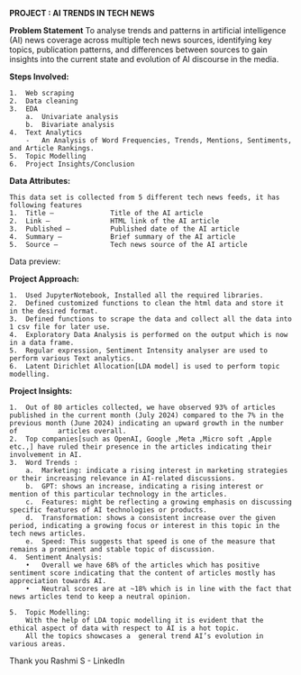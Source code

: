 **PROJECT : AI TRENDS IN TECH NEWS**

**Problem Statement**
    To analyse trends and patterns in artificial intelligence (AI) news coverage across multiple tech news sources, identifying key topics, publication patterns, and differences between sources to gain insights       into the current state and evolution of AI discourse in the media.
    
**Steps Involved:**

    1.	Web scraping 
    2.	Data cleaning
    3.	EDA
        a.	Univariate analysis
        b.	Bivariate analysis
    4.	Text Analytics
        -	An Analysis of Word Frequencies, Trends, Mentions, Sentiments, and Article Rankings.
    5.	Topic Modelling
    6.	Project Insights/Conclusion
    
**Data Attributes:**

    This data set is collected from 5 different tech news feeds, it has following features
    1.	Title – 		     Title of the AI article
    2.	Link – 		         HTML link of the AI article
    3.	Published – 	     Published date of the AI article
    4.	Summary – 	         Brief summary of the AI article
    5.	Source – 	         Tech news source of the AI article
Data preview:
 
**Project Approach:**

    1.	Used JupyterNotebook, Installed all the required libraries.
    2.	Defined customized functions to clean the html data and store it in the desired format.
    3.	Defined functions to scrape the data and collect all the data into 1 csv file for later use.
    4.	Exploratory Data Analysis is performed on the output which is now in a data frame.
    5.	Regular expression, Sentiment Intensity analyser are used to perform various Text analytics.
    6.	Latent Dirichlet Allocation[LDA model] is used to perform topic modelling.

**Project Insights:**

    1.	Out of 80 articles collected, we have observed 93% of articles published in the current month (July 2024) compared to the 7% in the previous month (June 2024) indicating an upward growth in the number of          articles overall.
    2.	Top companies[such as OpenAI, Google ,Meta ,Micro soft ,Apple etc.,] have ruled their presence in the articles indicating their involvement in AI.
    3.	Word Trends :
        a.	Marketing: indicate a rising interest in marketing strategies or their increasing relevance in AI-related discussions.
        b.	GPT: shows an increase, indicating a rising interest or mention of this particular technology in the articles.
        c.	Features: might be reflecting a growing emphasis on discussing specific features of AI technologies or products.
        d.	Transformation: shows a consistent increase over the given period, indicating a growing focus or interest in this topic in the tech news articles.
        e.	Speed: This suggests that speed is one of the measure that remains a prominent and stable topic of discussion.
    4.	Sentiment Analysis:
        •	Overall we have 68% of the articles which has positive sentiment score indicating that the content of articles mostly has appreciation towards AI. 
        •	Neutral scores are at ~18% which is in line with the fact that news articles tend to keep a neutral opinion.
        
    5.	Topic Modelling:
        With the help of LDA topic modelling it is evident that the ethical aspect of data with respect to AI is a hot topic.
        All the topics showcases a  general trend AI’s evolution in various areas.





Thank you
Rashmi S - LinkedIn


